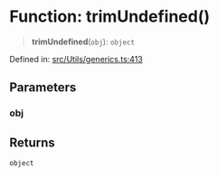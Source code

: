 # Function: trimUndefined()

> **trimUndefined**(`obj`): `object`

Defined in: [src/Utils/generics.ts:413](https://github.com/Fokusdotid/bail/blob/82f46c566476ac566bfd781dede14412fcdfb787/src/Utils/generics.ts#L413)

## Parameters

### obj

## Returns

`object`
